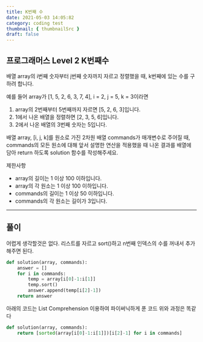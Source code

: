 ```yaml
---
title: K번째 수
date: 2021-05-03 14:05:82
category: coding test
thumbnail: { thumbnailSrc }
draft: false
---
```


## **프로그래머스 Level 2 K번째수**

배열 array의 i번째 숫자부터 j번째 숫자까지 자르고 정렬했을 때, k번째에 있는 수를 구하려 합니다.

예를 들어 array가 [1, 5, 2, 6, 3, 7, 4], i = 2, j = 5, k = 3이라면

1. array의 2번째부터 5번째까지 자르면 [5, 2, 6, 3]입니다.
2. 1에서 나온 배열을 정렬하면 [2, 3, 5, 6]입니다.
3. 2에서 나온 배열의 3번째 숫자는 5입니다.

배열 array, [i, j, k]를 원소로 가진 2차원 배열 commands가 매개변수로 주어질 때, commands의 모든 원소에 대해 앞서 설명한 연산을 적용했을 때 나온 결과를 배열에 담아 return 하도록 solution 함수를 작성해주세요.

제한사항
* array의 길이는 1 이상 100 이하입니다.
* array의 각 원소는 1 이상 100 이하입니다.
* commands의 길이는 1 이상 50 이하입니다.
* commands의 각 원소는 길이가 3입니다.

* * *
## 풀이
어렵게 생각할것은 없다. 리스트를 자르고 sort()하고 n번째 인덱스의 수를 꺼내서 추가해주면 된다.

```python
def solution(array, commands):
    answer = []
    for i in commands:
        temp = array[i[0]-1:i[1]]
        temp.sort()
        answer.append(temp[i[2]-1])
    return answer
```

아래의 코드는 List Comprehension 이용하여 파이써닉하게 푼 코드 위와 과정은 똑같다
```python
def solution(array, commands):
    return [sorted(array[i[0]-1:i[1]])[i[2]-1] for i in commands]
```
